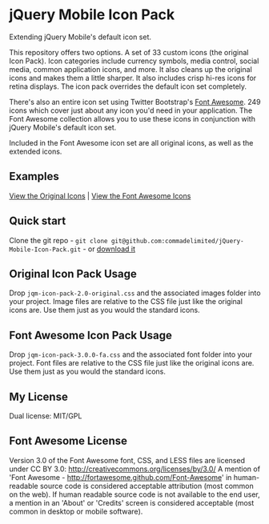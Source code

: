 # jQuery Mobile Icon Pack

Extending jQuery Mobile's default icon set.

This repository offers two options. A set of 33 custom icons (the original Icon Pack). Icon categories include currency symbols, media control, social media, common application icons, and more. It also cleans up the original icons and makes them a little sharper. It also includes crisp hi-res icons for retina displays. The icon pack overrides the default icon set completely.

There's also an entire icon set using Twitter Bootstrap's [Font Awesome](http://fortawesome.github.com/Font-Awesome/). 249 icons which cover just about any icon you'd need in your application. The Font Awesome collection allows you to use these icons in conjunction with jQuery Mobile's default icon set.

Included in the Font Awesome icon set are all original icons, as well as the extended icons.

## Examples

[View the Original Icons](http://andymatthews.net/code/jQuery-Mobile-Icon-Pack/original/) | [View the Font Awesome Icons](http://andymatthews.net/code/jQuery-Mobile-Icon-Pack/font-awesome/)

## Quick start

Clone the git repo - `git clone git@github.com:commadelimited/jQuery-Mobile-Icon-Pack.git` - or [download it](https://github.com/commadelimited/jQuery-Mobile-Icon-Pack/zipball/master)

## Original Icon Pack Usage
Drop `jqm-icon-pack-2.0-original.css` and the associated images folder into your project. Image files are relative to the CSS file just like the original icons are. Use them just as you would the standard icons.

## Font Awesome Icon Pack Usage
Drop `jqm-icon-pack-3.0.0-fa.css` and the associated font folder into your project. Font files are relative to the CSS file just like the original icons are. Use them just as you would the standard icons.

## My License
Dual license: MIT/GPL

## Font Awesome License
Version 3.0 of the Font Awesome font, CSS, and LESS files are licensed under CC BY 3.0: http://creativecommons.org/licenses/by/3.0/ A mention of 'Font Awesome - http://fortawesome.github.com/Font-Awesome' in human-readable source code is considered acceptable attribution (most common on the web). If human readable source code is not available to the end user, a mention in an 'About' or 'Credits' screen is considered acceptable (most common in desktop or mobile software).

